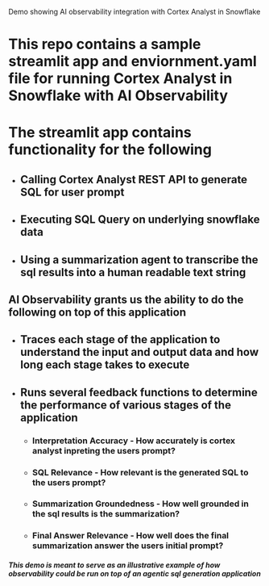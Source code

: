Demo showing AI observability integration with Cortex Analyst in Snowflake


# This repo contains a sample streamlit app and enviornment.yaml file for running Cortex Analyst in Snowflake with AI Observability
# The streamlit app contains functionality for the following
 
* ## Calling Cortex Analyst REST API to generate SQL for user prompt
* ## Executing SQL Query on underlying snowflake data
* ## Using a summarization agent to transcribe the sql results into a human readable text string

## AI Observability grants us the ability to do the following on top of this application
* ## Traces each stage of the application to understand the input and output data and how long each stage takes to execute
* ## Runs several feedback functions to determine the performance of various stages of the application
  * ### Interpretation Accuracy - How accurately is cortex analyst inpreting the users prompt?
  * ### SQL Relevance - How relevant is the generated SQL to the users prompt?
  * ### Summarization Groundedness - How well grounded in the sql results is the summarization?
  * ### Final Answer Relevance - How well does the final summarization answer the users initial prompt?
  
##### This demo is meant to serve as an illustrative example of how observability could be run on top of an agentic sql generation application
